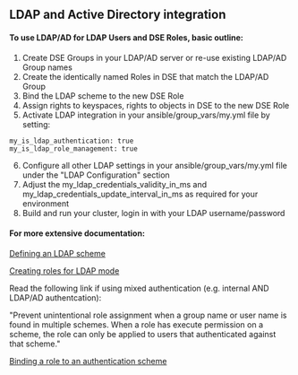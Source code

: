 
## LDAP and Active Directory integration

#### To use LDAP/AD for LDAP Users and DSE Roles, basic outline:

1. Create DSE Groups in your LDAP/AD server or re-use existing LDAP/AD Group names
2. Create the identically named Roles in DSE that match the LDAP/AD Group
3. Bind the LDAP scheme to the new DSE Role
4. Assign rights to keyspaces, rights to objects in DSE to the new DSE Role
5. Activate LDAP integration in your ansible/group_vars/my.yml file by setting:

```
my_is_ldap_authentication: true
my_is_ldap_role_management: true
```
6. Configure all other LDAP settings in your ansible/group_vars/my.yml file under the "LDAP Configuration" section
7. Adjust the my_ldap_credentials_validity_in_ms and my_ldap_credentials_update_interval_in_ms as required for your environment
8. Build and run your cluster, login in with your LDAP username/password

#### For more extensive documentation:

[Defining an LDAP scheme](https://docs.datastax.com/en/dse/5.1/dse-admin/datastax_enterprise/security/secLDAPScheme.html)

[Creating roles for LDAP mode](https://docs.datastax.com/en/dse/5.1/dse-admin/datastax_enterprise/security/secRolesLdap.html)

Read the following link if using mixed authentication (e.g. internal AND LDAP/AD authentcation):

"Prevent unintentional role assignment when a group name or user name is found in multiple schemes. When a role has execute permission on a scheme, the role can only be applied to users that authenticated against that scheme."

[Binding a role to an authentication scheme](https://docs.datastax.com/en/dse/5.1/dse-admin/datastax_enterprise/security/Auth/secGrantScheme.html)
